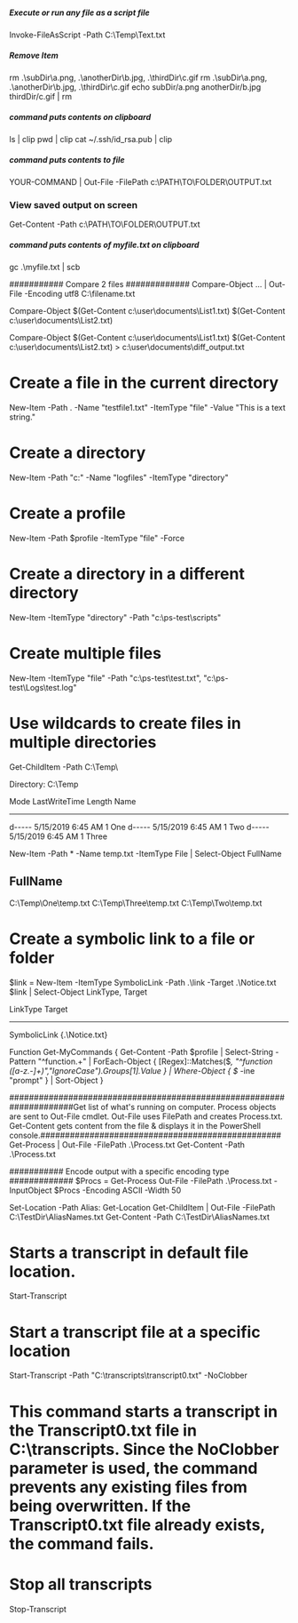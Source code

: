##### Execute or run any file as a script file #####
Invoke-FileAsScript -Path C:\Temp\Text.txt

##### Remove Item #####
rm .\subDir\a.png, .\anotherDir\b.jpg, .\thirdDir\c.gif
rm .\subDir\a.png, .\anotherDir\b.jpg, .\thirdDir\c.gif
echo subDir/a.png anotherDir/b.jpg thirdDir/c.gif | rm

##### command puts contents on clipboard #####
ls | clip
pwd | clip
cat ~/.ssh/id_rsa.pub | clip

##### command puts contents to file #####
YOUR-COMMAND | Out-File -FilePath c:\PATH\TO\FOLDER\OUTPUT.txt
  ### View saved output on screen ###
Get-Content -Path c:\PATH\TO\FOLDER\OUTPUT.txt

##### command puts contents of myfile.txt on clipboard #####
gc .\myfile.txt | scb

########### Compare 2 files #############
Compare-Object ... | Out-File -Encoding utf8 C:\filename.txt

Compare-Object $(Get-Content c:\user\documents\List1.txt) $(Get-Content c:\user\documents\List2.txt) 

Compare-Object $(Get-Content c:\user\documents\List1.txt) $(Get-Content c:\user\documents\List2.txt) > c:\user\documents\diff_output.txt


# Create a file in the current directory
New-Item -Path . -Name "testfile1.txt" -ItemType "file" -Value "This is a text string."

# Create a directory
New-Item -Path "c:\" -Name "logfiles" -ItemType "directory"

# Create a profile
New-Item -Path $profile -ItemType "file" -Force

# Create a directory in a different directory
New-Item -ItemType "directory" -Path "c:\ps-test\scripts"

# Create multiple files
New-Item -ItemType "file" -Path "c:\ps-test\test.txt", "c:\ps-test\Logs\test.log"

# Use wildcards to create files in multiple directories
Get-ChildItem -Path C:\Temp\

Directory:  C:\Temp

Mode                LastWriteTime     Length Name
----                -------------     ------ ----
d-----        5/15/2019   6:45 AM        1   One
d-----        5/15/2019   6:45 AM        1   Two
d-----        5/15/2019   6:45 AM        1   Three

New-Item -Path * -Name temp.txt -ItemType File | Select-Object FullName

FullName
--------
C:\Temp\One\temp.txt
C:\Temp\Three\temp.txt
C:\Temp\Two\temp.txt

# Create a symbolic link to a file or folder
$link = New-Item -ItemType SymbolicLink -Path .\link -Target .\Notice.txt
$link | Select-Object LinkType, Target

LinkType     Target
--------     ------
SymbolicLink {.\Notice.txt}



 




Function Get-MyCommands {
    Get-Content -Path $profile | Select-String -Pattern "^function.+" | ForEach-Object {
        [Regex]::Matches($_, "^function ([a-z.-]+)","IgnoreCase").Groups[1].Value
    } | Where-Object { $_ -ine "prompt" } | Sort-Object
}

#####################################################################Get list of what's running on computer. Process objects are sent to Out-File cmdlet. Out-File uses FilePath and creates Process.txt. Get-Content gets content from the file & displays it in the PowerShell console.################################################# 
Get-Process | Out-File -FilePath .\Process.txt
Get-Content -Path .\Process.txt

########### Encode output with a specific encoding type #############
$Procs = Get-Process
Out-File -FilePath .\Process.txt -InputObject $Procs -Encoding ASCII -Width 50




Set-Location -Path Alias:
Get-Location
Get-ChildItem | Out-File -FilePath C:\TestDir\AliasNames.txt
Get-Content -Path C:\TestDir\AliasNames.txt









# Starts a transcript in default file location.
Start-Transcript

# Start a transcript file at a specific location
Start-Transcript -Path "C:\transcripts\transcript0.txt" -NoClobber

# This command starts a transcript in the Transcript0.txt file in C:\transcripts. Since the NoClobber parameter is used, the command prevents any existing files from being overwritten. If the Transcript0.txt file already exists, the command fails.

# Stop all transcripts
Stop-Transcript
